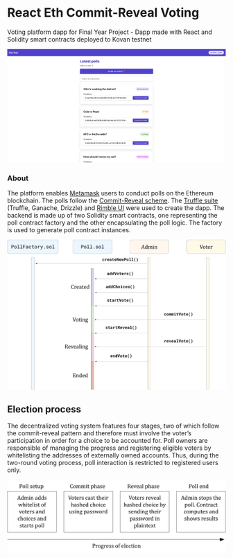 # React Eth Commit-Reveal Voting

Voting platform dapp for Final Year Project - Dapp made with React and Solidity smart contracts deployed to Kovan testnet

<img src="screenshots/Dashboard.jpg" width="900" />
<br />

### About
The platform enables [Metamask](https://metamask.io/) users to conduct polls on the Ethereum blockchain. The polls follow the [Commit-Reveal scheme](https://en.wikipedia.org/wiki/Commitment_scheme). The [Truffle suite](https://trufflesuite.com/index.html) (Truffle, Ganache, Drizzle) and [Rimble UI](https://github.com/ConsenSysMesh/rimble-ui) were used to create the dapp. The backend is made up of two Solidity smart contracts, one representing the poll contract factory and the other encapsulating the poll logic. The factory is used to generate poll contract instances.

<img src="diagrams/UserContractInteraction.jpg" width="700" />
<br />

## Election process
The decentralized voting system features four stages, two of which follow the commit-reveal pattern and therefore must involve the voter’s participation in order for a choice to be accounted for. Poll owners are responsible of managing the progress and registering eligible voters by whitelisting the addresses of externally owned accounts. Thus, during the two-round voting process, poll interaction is restricted to registered users only.

<img src="diagrams/ElectionProcess.jpg" width="700" />

